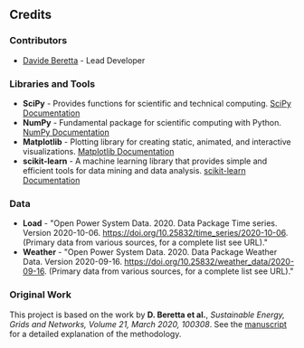 ## Credits

### Contributors

- [Davide Beretta](https://github.com/BerriesLab) - Lead Developer

### Libraries and Tools

- **SciPy** - Provides functions for scientific and technical
  computing. [SciPy Documentation](https://docs.scipy.org/doc/scipy/)
- **NumPy** - Fundamental package for scientific computing with
  Python. [NumPy Documentation](https://numpy.org/doc/stable/)
- **Matplotlib** - Plotting library for creating static, animated, and interactive
  visualizations. [Matplotlib Documentation](https://matplotlib.org/stable/contents.html)
- **scikit-learn** - A machine learning library that provides simple and efficient tools for data mining and data analysis. [scikit-learn Documentation](https://scikit-learn.org/stable/)
 
### Data

- **Load** - "Open Power System Data. 2020. Data Package Time series. Version
    2020-10-06. https://doi.org/10.25832/time_series/2020-10-06. (Primary
    data from various sources, for a complete list see URL)."
- **Weather** - "Open Power System Data. 2020. Data Package Weather Data. Version
    2020-09-16. https://doi.org/10.25832/weather_data/2020-09-16. (Primary
    data from various sources, for a complete list see URL)."

### Original Work

This project is based on the work by **D. Beretta et al.**, *Sustainable Energy, Grids and Networks, Volume 21, March 2020,
100308*.
See the [manuscript](https://www.sciencedirect.com/science/article/abs/pii/S2352467719304461) for a detailed explanation of the methodology.
